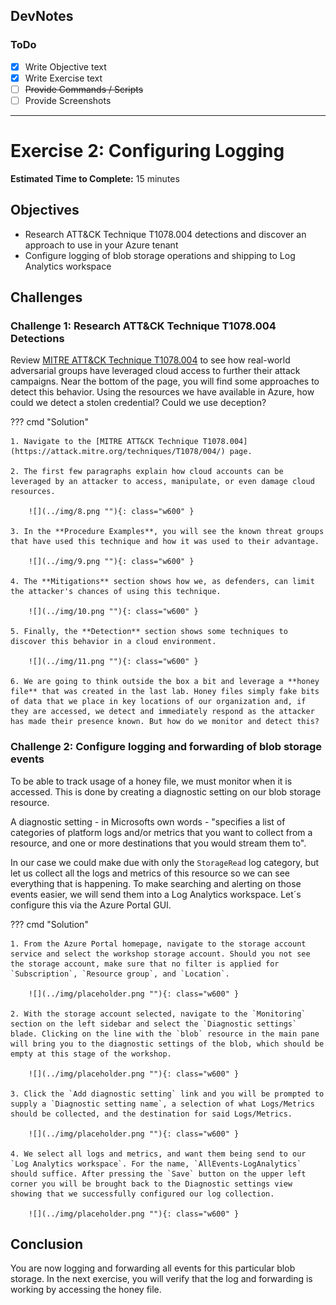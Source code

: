 ## DevNotes

### ToDo
- [X] Write Objective text
- [x] Write Exercise text
- [ ] ~~Provide Commands / Scripts~~
- [ ] Provide Screenshots

-----

# Exercise 2: Configuring Logging

<!-- markdownlint-disable MD007 MD033-->

<!--Overriding style-->
<style>
  :root {
    --sans-primary-color: #0000ff;
}
</style>

**Estimated Time to Complete:** 15 minutes

## Objectives

* Research ATT&CK Technique T1078.004 detections and discover an approach to use in your Azure tenant
* Configure logging of blob storage operations and shipping to Log Analytics workspace

## Challenges

### Challenge 1: Research ATT&CK Technique T1078.004 Detections

Review [MITRE ATT&CK Technique T1078.004](https://attack.mitre.org/techniques/T1078/004/) to see how real-world adversarial groups have leveraged cloud access to further their attack campaigns. Near the bottom of the page, you will find some approaches to detect this behavior. Using the resources we have available in Azure, how could we detect a stolen credential? Could we use deception?

??? cmd "Solution"

    1. Navigate to the [MITRE ATT&CK Technique T1078.004](https://attack.mitre.org/techniques/T1078/004/) page.

    2. The first few paragraphs explain how cloud accounts can be leveraged by an attacker to access, manipulate, or even damage cloud resources.

        ![](../img/8.png ""){: class="w600" }

    3. In the **Procedure Examples**, you will see the known threat groups that have used this technique and how it was used to their advantage.

        ![](../img/9.png ""){: class="w600" }

    4. The **Mitigations** section shows how we, as defenders, can limit the attacker's chances of using this technique.

        ![](../img/10.png ""){: class="w600" }

    5. Finally, the **Detection** section shows some techniques to discover this behavior in a cloud environment. 

        ![](../img/11.png ""){: class="w600" }
    
    6. We are going to think outside the box a bit and leverage a **honey file** that was created in the last lab. Honey files simply fake bits of data that we place in key locations of our organization and, if they are accessed, we detect and immediately respond as the attacker has made their presence known. But how do we monitor and detect this?

### Challenge 2: Configure logging and forwarding of blob storage events

To be able to track usage of a honey file, we must monitor when it is accessed. This is done by creating a diagnostic setting on our blob storage resource.

A diagnostic setting - in Microsofts own words - "specifies a list of categories of platform logs and/or metrics that you want to collect from a resource, and one or more destinations that you would stream them to".

In our case we could make due with only the `StorageRead` log category, but let us collect all the logs and metrics of this resource so we can see everything that is happening. To make searching and alerting on those events easier, we will send them into a Log Analytics workspace. Let´s configure this via the Azure Portal GUI.

??? cmd "Solution"

    1. From the Azure Portal homepage, navigate to the storage account service and select the workshop storage account. Should you not see the storage account, make sure that no filter is applied for `Subscription`, `Resource group`, and `Location`.
    
        ![](../img/placeholder.png ""){: class="w600" }

    2. With the storage account selected, navigate to the `Monitoring` section on the left sidebar and select the `Diagnostic settings` blade. Clicking on the line with the `blob` resource in the main pane will bring you to the diagnostic settings of the blob, which should be empty at this stage of the workshop.
    
        ![](../img/placeholder.png ""){: class="w600" }

    3. Click the `Add diagnostic setting` link and you will be prompted to supply a `Diagnostic setting name`, a selection of what Logs/Metrics should be collected, and the destination for said Logs/Metrics.
    
        ![](../img/placeholder.png ""){: class="w600" }

    4. We select all logs and metrics, and want them being send to our `Log Analytics workspace`. For the name, `AllEvents-LogAnalytics` should suffice. After pressing the `Save` button on the upper left corner you will be brought back to the Diagnostic settings view showing that we successfully configured our log collection.
    
        ![](../img/placeholder.png ""){: class="w600" }

## Conclusion

You are now logging and forwarding all events for this particular blob storage. In the next exercise, you will verify that the log and forwarding is working by accessing the honey file.

